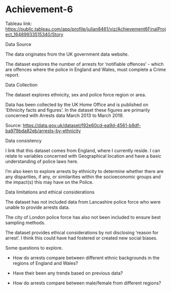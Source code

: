 # Achievement-6

Tableau link: https://public.tableau.com/app/profile/julian8461/viz/Achievement6FinalProject_16489933515340/Story



Data Source

The data originates from the UK government data website.

The dataset explores the number of arrests for ‘notifiable offences’ - which are offences where the police in England and Wales, must complete a Crime report. 

Data Collection

The dataset explores ethnicity, sex and police force region or area. 

Data has been collected by the UK Home Office and is published on ‘Ethnicity facts and figures’. In the dataset these figures are primarily concerned with Arrests data March 2013 to March 2019.

Source: https://data.gov.uk/dataset/f92e60cd-ea9d-4561-b8df-ba979bda82eb/arrests-by-ethnicity


Data consistency

I link that this dataset comes from England, where I currently reside. I can relate to variables concerned with Geographical location and have a basic understanding of police laws here.

I’m also keen to explore arrests by ethnicity to determine whether there are any disparities, if any, or similarities within the socioeconomic groups and the impact(s) this may have on the Police. 

Data limitations and ethical considerations

The dataset has not included data from Lancashire police force who were unable to provide arrests data.

The city of London police force has also not been included to ensure best sampling methods.

The dataset provides ethical considerations by not disclosing ‘reason for arrest’. I think this could have had fostered or created new social biases.

Some questions to explore.

-	How do arrests compare between different ethnic backgrounds in the regions of England and Wales?

-	Have their been any trends based on previous data?

-	How do arrests compare between male/female from different regions?
